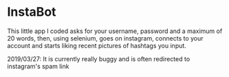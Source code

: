 # InstaBot

This little app I coded asks for your username, password and a maximum of 20 words, then, using selenium, goes on instagram, connects to your account and starts liking recent pictures of hashtags you input.

2019/03/27:
It is currently really buggy and is often redirected to instagram's spam link
